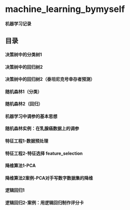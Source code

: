 # machine_learning_bymyself
**机器学习记录**
## 目录

#### 决策树中的分类树1
#### 决策树中的回归树2
#### 决策树中的回归树2（泰坦尼克号幸存者预测）
#### 随机森林1（分类）
#### 随机森林2（回归）
#### 机器学习中调参的基本思想
#### 随机森林实例：在乳腺癌数据上的调参
#### 特征工程1-数据预处理
#### 特征工程2-特征选择 feature_selection
#### 降维算法1-PCA
#### 降维算法2案例-PCA对手写数字数据集的降维
#### 逻辑回归1
#### 逻辑回归2-案例：用逻辑回归制作评分卡
